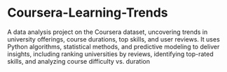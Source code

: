 # Coursera-Learning-Trends
A data analysis project on the Coursera dataset, uncovering trends in university offerings, course durations, top skills, and user reviews. It uses Python algorithms, statistical methods, and predictive modeling to deliver insights, including ranking universities by reviews, identifying top-rated skills, and analyzing course difficulty vs. duration
